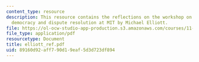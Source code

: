 ```yaml
---
content_type: resource
description: This resource contains the reflections on the workshop on deliberative
  democracy and dispute resolution at MIT by Michael Elliott.
file: https://ol-ocw-studio-app-production.s3.amazonaws.com/courses/11-969-workshop-on-deliberative-democracy-and-dispute-resolution-summer-2005/89160d92aff790d19eaf5d3d723df894_elliott_ref.pdf
file_type: application/pdf
resourcetype: Document
title: elliott_ref.pdf
uid: 89160d92-aff7-90d1-9eaf-5d3d723df894
---
```

